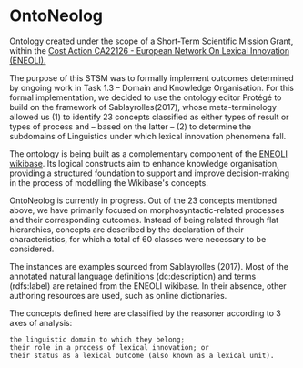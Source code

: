 # OntoNeolog
Ontology created under the scope of a Short-Term Scientific Mission Grant, within the [Cost Action CA22126 - European Network On Lexical Innovation (ENEOLI).](https://www.cost.eu/actions/CA22126/)

The purpose of this STSM was to formally implement outcomes determined by  ongoing work in Task 1.3 – Domain and Knowledge Organisation. For this formal implementation, we decided to use the ontology editor Protégé  to build on the framework of Sablayrolles(2017), whose meta-terminology allowed us (1) to identify 23 concepts classified as either types of result or types of process and – based on the latter – (2) to determine the subdomains of Linguistics under which lexical innovation phenomena fall. 

The ontology is being built as a complementary component of the [ENEOLI wikibase](https://eneoli.wikibase.cloud/wiki/Main_Page). Its logical constructs aim to enhance knowledge organisation, providing a structured foundation to support and improve decision-making in the process of modelling the Wikibase's concepts.

OntoNeolog is currently in progress. Out of the 23 concepts mentioned above,  we have primarily focused on morphosyntactic-related processes and their corresponding outcomes. Instead of being related through flat hierarchies, concepts are described by the declaration of  their characteristics,  for which a total of 60 classes were necessary to be considered. 

The instances are examples sourced from Sablayrolles (2017). Most of the annotated natural language definitions (dc:description) and  terms  (rdfs:label) are retained from the ENEOLI wikibase. In their absence, other authoring resources are used, such as online dictionaries.

The concepts defined here are classified by the reasoner according to 3 axes of analysis:

    the linguistic domain to which they belong;
    their role in a process of lexical innovation; or
    their status as a lexical outcome (also known as a lexical unit).

